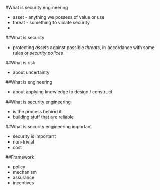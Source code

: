 #What is security engineering

- asset - anything we possess of value or use
- threat - something to violate security
- 

##What is security

- protecting *assets* against possible *threats*, in accordance with some rules or *security polices*

##What is risk

- about uncertainty

##What is engineering

- about applying knowledge to design / construct 

##What is security engineering 

- is the process behind it
- building stuff that are reliable

##What is security engineering important

- security is important 
- non-trivial
- cost

##Framework

- policy
- mechanism
- assurance
- incentives

